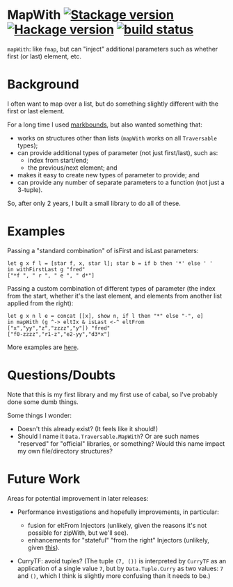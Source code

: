 # MapWith [![Stackage version](https://www.stackage.org/package/MapWith/badge/nightly?label=Stackage)](https://www.stackage.org/package/MapWith) [![Hackage version](https://img.shields.io/hackage/v/MapWith.svg?label=Hackage)](https://hackage.haskell.org/package/MapWith) [![build status](https://img.shields.io/travis/davjam/MapWith/master.svg?label=Travis%20build)](https://travis-ci.com/github/davjam/MapWith)

`mapWith`: like `fmap`, but can "inject" additional parameters such as whether first (or last) element, etc.

# Background

I often want to map over a list, but do something slightly different with the first or last element.

For a long time I used [markbounds](https://stackoverflow.com/questions/14114011/haskell-map-operation-with-different-first-and-last-functions#answer-53282575),
but also wanted something that:

- works on structures other than lists (`mapWith` works on all `Traversable` types);
- can provide additional types of parameter (not just first/last), such as:
  - index from start/end;
  - the previous/next element; and
- makes it easy to create new types of parameter to provide; and
- can provide any number of separate parameters to a function (not just a 3-tuple).

So, after only 2 years, I built a small library to do all of these.

# Examples

Passing a "standard combination" of isFirst and isLast parameters:

```
let g x f l = [star f, x, star l]; star b = if b then '*' else ' '
in withFirstLast g "fred"
["*f ", " r ", " e ", " d*"]
```

Passing a custom combination of different types of parameter 
(the index from the start, whether it's the last element, and elements from another list applied from the right):

```
let g x n l e = concat [[x], show n, if l then "*" else "-", e]
in mapWith (g ^-> eltIx & isLast <-^ eltFrom ["x","yy","z","zzzz","y"]) "fred"
["f0-zzzz","r1-z","e2-yy","d3*x"]
```

More examples are [here](https://github.com/davjam/MapWith/blob/master/doc/examples.hs).

# Questions/Doubts

Note that this is my first library and my first use of cabal, so I've probably done some dumb things.

Some things I wonder:

- Doesn't this already exist? (It feels like it should!)
- Should I name it `Data.Traversable.MapWith`? Or are such names "reserved" for "official" libraries, or something? Would this name impact my own file/directory structures?

# Future Work

Areas for potential improvement in later releases:

- Performance investigations and hopefully improvements, in particular:
  - fusion for eltFrom Injectors (unlikely, given the reasons it's not possible for zipWith, but we'll see).
  - enhancements for "stateful" "from the right" Injectors (unlikely, given [this](https://stackoverflow.com/questions/63504127/haskell-pinned-or-stack-memory-for-performance)).

- CurryTF: avoid tuples? (The tuple `(7, ())` is interpreted by `CurryTF` as an application of a single value `7`, but by `Data.Tuple.Curry` as two values: `7` and `()`,
  which I think is slightly more confusing than it needs to be.)

